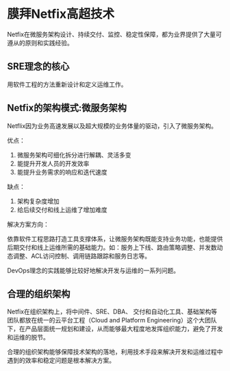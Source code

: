 # 膜拜Netfix高超技术

Netfix在微服务架构设计、持续交付、监控、稳定性保障，都为业界提供了大量可遵从的原则和实践经验。

## SRE理念的核心

用软件工程的方法重新设计和定义运维工作。

## Netfix的架构模式:微服务架构

Netflix因为业务高速发展以及超大规模的业务体量的驱动，引入了微服务架构。

优点：

1. 微服务架构可细化拆分进行解耦、灵活多变
2. 能提升开发人员的开发效率
3. 能提升业务需求的响应和迭代速度

缺点：

1. 架构复杂度增加
2. 给后续交付和线上运维了增加难度

解决方案方向：

依靠软件工程思路打造工具支撑体系，让微服务架构既能支持业务功能，也能提供后期交付和线上运维所需的基础能力。如：服务上下线、路由策略调整、并发数动态调整、ACL访问控制、调用链路跟踪和服务日志等。

DevOps理念的实践能够比较好地解决开发与运维的一系列问题。

## 合理的组织架构

Netfix在组织架构上，将中间件、SRE、DBA、 交付和自动化工具、基础架构等团队都放在统一的云平台工程（Cloud and Platform Engineering）这个大团队下，在产品层面统一规划和建设，从而能够最大程度地发挥组织能力，避免了开发和运维的脱节。

合理的组织架构能够保障技术架构的落地，利用技术手段来解决开发和运维过程中遇到的效率和稳定问题是根本解决方案。
